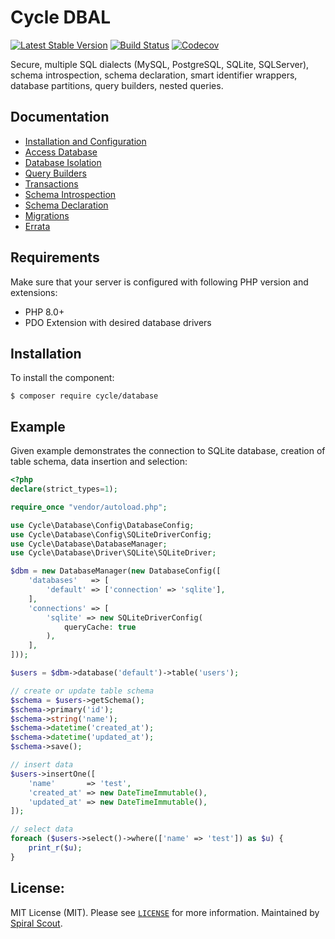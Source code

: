 # Cycle DBAL

[![Latest Stable Version](https://poser.pugx.org/cycle/database/v/stable)](https://packagist.org/packages/cycle/database) 
[![Build Status](https://github.com/cycle/database/workflows/build/badge.svg)](https://github.com/cycle/database/actions)
[![Codecov](https://codecov.io/gh/cycle/database/branch/master/graph/badge.svg)](https://codecov.io/gh/cycle/database/)

Secure, multiple SQL dialects (MySQL, PostgreSQL, SQLite, SQLServer), schema introspection, schema declaration, smart identifier wrappers, database partitions, query builders, nested queries.

## Documentation

* [Installation and Configuration](https://spiral.dev/docs/database-configuration)
* [Access Database](https://spiral.dev/docs/database-access)
* [Database Isolation](https://spiral.dev/docs/database-isolation)
* [Query Builders](https://spiral.dev/docs/database-query-builders)
* [Transactions](https://spiral.dev/docs/database-transactions)
* [Schema Introspection](https://spiral.dev/docs/database-introspection)
* [Schema Declaration](https://spiral.dev/docs/database-declaration)
* [Migrations](https://spiral.dev/docs/database-migrations)
* [Errata](https://spiral.dev/docs/database-errata)

## Requirements

Make sure that your server is configured with following PHP version and extensions:
* PHP 8.0+
* PDO Extension with desired database drivers

## Installation

To install the component:

```
$ composer require cycle/database
```

## Example

Given example demonstrates the connection to SQLite database, creation of table schema, data insertion and selection:

```php
<?php
declare(strict_types=1);

require_once "vendor/autoload.php";

use Cycle\Database\Config\DatabaseConfig;
use Cycle\Database\Config\SQLiteDriverConfig;
use Cycle\Database\DatabaseManager;
use Cycle\Database\Driver\SQLite\SQLiteDriver;

$dbm = new DatabaseManager(new DatabaseConfig([
    'databases'   => [
        'default' => ['connection' => 'sqlite'],
    ],
    'connections' => [
        'sqlite' => new SQLiteDriverConfig(
            queryCache: true
        ),
    ],
]));

$users = $dbm->database('default')->table('users');

// create or update table schema
$schema = $users->getSchema();
$schema->primary('id');
$schema->string('name');
$schema->datetime('created_at');
$schema->datetime('updated_at');
$schema->save();

// insert data
$users->insertOne([
    'name'       => 'test',
    'created_at' => new DateTimeImmutable(),
    'updated_at' => new DateTimeImmutable(),  
]);

// select data
foreach ($users->select()->where(['name' => 'test']) as $u) {
    print_r($u);
}
```

## License:

MIT License (MIT). Please see [`LICENSE`](./LICENSE) for more information. Maintained by [Spiral Scout](https://spiralscout.com).
